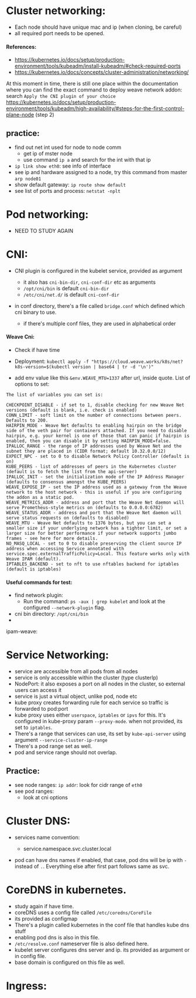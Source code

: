 # Cluster networking:
- Each node should have unique mac and ip (when cloning, be careful)
- all required port needs to be opened. 
#### References:
- https://kubernetes.io/docs/setup/production-environment/tools/kubeadm/install-kubeadm/#check-required-ports
- https://kubernetes.io/docs/concepts/cluster-administration/networking/

At this moment in time, there is still one place within the documentation where you can find the exact command to deploy weave network addon:
search `Apply the CNI plugin of your choice`
https://kubernetes.io/docs/setup/production-environment/tools/kubeadm/high-availability/#steps-for-the-first-control-plane-node (step 2)


## practice:
- find out net int used for node to node comm
    - get ip of mster node
    - use command `ip a` and search for the int with that ip
- `ip link show eth0`: see info of interface
- see ip and hardware assigned to a node, try this command from master
    `arp node01`
- show default gateway: `ip route show default`
- see list of ports and process: `netstat -nplt`

# Pod networking:
- NEED TO STUDY AGAIN

# CNI:
- CNI plugin is configured in the kubelet service, provided as argument
  - it also has `cni-bin-dir`, `cni-conf-dir` etc as arguments
  - `/opt/cni/bin` is default `cni-bin-dir`
  - `/etc/cni/net.d/` is default `cni-conf-dir`
    
- in conf directory, there's a file called `bridge.conf` which defined which cni binary to use.
    - if there's multiple conf files, they are used in alphabetical order

#### Weave Cni:
- Check if have time 
- Deployment:
`kubectl apply -f "https://cloud.weave.works/k8s/net?k8s-version=$(kubectl version | base64 | tr -d '\n')"`
  
- add env value like this `&env.WEAVE_MTU=1337` after url, inside quote.
List of options to set:
  
```
The list of variables you can set is:

CHECKPOINT_DISABLE - if set to 1, disable checking for new Weave Net versions (default is blank, i.e. check is enabled)
CONN_LIMIT - soft limit on the number of connections between peers. Defaults to 200.
HAIRPIN_MODE - Weave Net defaults to enabling hairpin on the bridge side of the veth pair for containers attached. If you need to disable hairpin, e.g. your kernel is one of those that can panic if hairpin is enabled, then you can disable it by setting HAIRPIN_MODE=false.
IPALLOC_RANGE - the range of IP addresses used by Weave Net and the subnet they are placed in (CIDR format; default 10.32.0.0/12)
EXPECT_NPC - set to 0 to disable Network Policy Controller (default is on)
KUBE_PEERS - list of addresses of peers in the Kubernetes cluster (default is to fetch the list from the api-server)
IPALLOC_INIT - set the initialization mode of the IP Address Manager (defaults to consensus amongst the KUBE_PEERS)
WEAVE_EXPOSE_IP - set the IP address used as a gateway from the Weave network to the host network - this is useful if you are configuring the addon as a static pod.
WEAVE_METRICS_ADDR - address and port that the Weave Net daemon will serve Prometheus-style metrics on (defaults to 0.0.0.0:6782)
WEAVE_STATUS_ADDR - address and port that the Weave Net daemon will serve status requests on (defaults to disabled)
WEAVE_MTU - Weave Net defaults to 1376 bytes, but you can set a smaller size if your underlying network has a tighter limit, or set a larger size for better performance if your network supports jumbo frames - see here for more details.
NO_MASQ_LOCAL - set to 0 to disable preserving the client source IP address when accessing Service annotated with service.spec.externalTrafficPolicy=Local. This feature works only with Weave IPAM (default).
IPTABLES_BACKEND - set to nft to use nftables backend for iptables (default is iptables)
```

#### Useful commands for test:
- find network plugin:
    - Run the command: `ps -aux | grep kubelet` and look at the configured `--network-plugin` flag.
- cni bin directory: `/opt/cni/bin`
- 

ipam-weave:



# Service Networking:
- service are accessible from all pods from all nodes
- service is only accessible within the cluster (type clusterIp)
- NodePort: it also exposes a port on all nodes in the cluster, so external users can access it
- service is just a virtual object, unlike pod, node etc
- kube proxy creates forwarding rule for each service so traffic is forwarded to pod:port
- kube proxy uses either `userspace`, `iptables` or `ipvs` for this. It's configured in kube-proxy param `--proxy-mode`. when not provided, its set to `iptables`.
- There's a range that services can use, its set by `kube-api-server` using argument `--service-cluster-ip-range`
- There's a pod range set as well. 
- pod and service range should not overlap. 

## Practice:
- see node ranges:
`ip addr`: look for cidr range of `eth0`
- see pod ranges:
    - look at cni options

# Cluster DNS:
- services name convention:
    - service.namespace.svc.cluster.local
    
- pod can have dns names if enabled, that case, pod dns will be ip with `-` instead of `.`. Everything else after first part follows same as svc.

# CoreDNS in kubernetes.
- study again if have time.
- coreDNS uses a config file called `/etc/coredns/CoreFile`
- its provided as configmap 
- There's a plugin called kubernetes in the conf file that handles kube dns stuff
- enabling pod dns is also in this file. 
- `/etc/resolve.conf` nameserver file is also defined here. 
- kubelet server configures dns server and ip. its provided as argument or in config file. 
- base domain is configured on this file as well. 

# Ingress:

